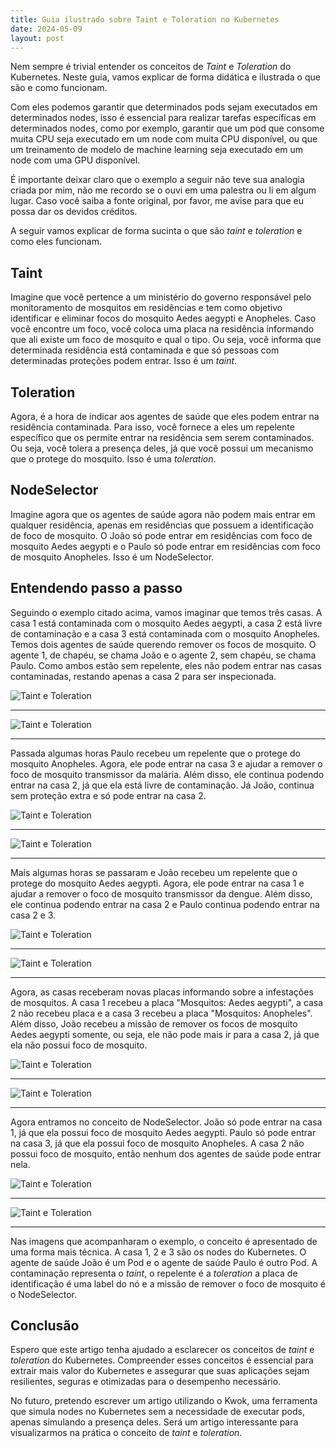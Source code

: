 ```yaml
---
title: Guia ilustrado sobre Taint e Toleration no Kubernetes
date: 2024-05-09
layout: post
---
```


Nem sempre é trivial entender os conceitos de *Taint* e *Toleration* do Kubernetes. Neste guia, vamos explicar de forma didática e ilustrada o que são e como funcionam.

Com eles podemos garantir que determinados pods sejam executados em determinados nodes, isso é essencial para realizar tarefas específicas em determinados nodes, como por exemplo, garantir que um pod que consome muita CPU seja executado em um node com muita CPU disponível, ou que um treinamento de modelo de machine learning seja executado em um node com uma GPU disponível.

É importante deixar claro que o exemplo a seguir não teve sua analogia criada por mim, não me recordo se o ouvi em uma palestra ou li em algum lugar. Caso você saiba a fonte original, por favor, me avise para que eu possa dar os devidos créditos.

A seguir vamos explicar de forma sucinta o que são *taint* e *toleration* e como eles funcionam.

## Taint

Imagine que você pertence a um ministério do governo responsável pelo monitoramento de mosquitos em residências e tem como objetivo identificar e eliminar focos do mosquito Aedes aegypti e Anopheles. Caso você encontre um foco, você coloca uma placa na residência informando que ali existe um foco de mosquito e qual o tipo. Ou seja, você informa que determinada residência está contaminada e que só pessoas com determinadas proteções podem entrar. Isso é um *taint*.

## Toleration

Agora, é a hora de indicar aos agentes de saúde que eles podem entrar na residência contaminada. Para isso, você fornece a eles um repelente específico que os permite entrar na residência sem serem contaminados. Ou seja, você tolera a presença deles, já que você possui um mecanismo que o protege do mosquito. Isso é uma *toleration*.

## NodeSelector

Imagine agora que os agentes de saúde agora não podem mais entrar em qualquer residência, apenas em residências que possuem a identificação de foco de mosquito. O João só pode entrar em residências com foco de mosquito Aedes aegypti e o Paulo só pode entrar em residências com foco de mosquito Anopheles. Isso é um NodeSelector.

## Entendendo passo a passo

Seguindo o exemplo citado acima, vamos imaginar que temos três casas. A casa 1 está contaminada com o mosquito Aedes aegypti, a casa 2 está livre de contaminação e a casa 3 está contaminada com o mosquito Anopheles. Temos dois agentes de saúde querendo remover os focos de mosquito. O agente 1, de chapéu, se chama João e o agente 2, sem chapéu, se chama Paulo. Como ambos estão sem repelente, eles não podem entrar nas casas contaminadas, restando apenas a casa 2 para ser inspecionada.

![Taint e Toleration](./images/taint-toleration-01.png)

---

![Taint e Toleration](./images/k8s-diagram-taint-toleration-01.png)

---

Passada algumas horas Paulo recebeu um repelente que o protege do mosquito Anopheles. Agora, ele pode entrar na casa 3 e ajudar a remover o foco de mosquito transmissor da malária. Além disso, ele continua podendo entrar na casa 2, já que ela está livre de contaminação. Já João, continua sem proteção extra e só pode entrar na casa 2.

![Taint e Toleration](./images/taint-toleration-02.png)

---

![Taint e Toleration](./images/k8s-diagram-taint-toleration-02.png)

---

Mais algumas horas se passaram e João recebeu um repelente que o protege do mosquito Aedes aegypti. Agora, ele pode entrar na casa 1 e ajudar a remover o foco de mosquito transmissor da dengue. Além disso, ele continua podendo entrar na casa 2 e Paulo continua podendo entrar na casa 2 e 3.

![Taint e Toleration](./images/taint-toleration-03.png)

---

![Taint e Toleration](./images/k8s-diagram-taint-toleration-03.png)

---

Agora, as casas receberam novas placas informando sobre a infestações de mosquitos. A casa 1 recebeu a placa "Mosquitos: Aedes aegypti", a casa 2 não recebeu placa e a casa 3 recebeu a placa "Mosquitos: Anopheles". Além disso, João recebeu a missão de remover os focos de mosquito Aedes aegypti somente, ou seja, ele não pode mais ir para a casa 2, já que ela não possui foco de mosquito.

![Taint e Toleration](./images/taint-toleration-04.png)

---

![Taint e Toleration](./images/k8s-diagram-taint-toleration-04.png)

---

Agora entramos no conceito de NodeSelector. João só pode entrar na casa 1, já que ela possui foco de mosquito Aedes aegypti. Paulo só pode entrar na casa 3, já que ela possui foco de mosquito Anopheles. A casa 2 não possui foco de mosquito, então nenhum dos agentes de saúde pode entrar nela.

![Taint e Toleration](./images/taint-toleration-05.png)

---

![Taint e Toleration](./images/k8s-diagram-taint-toleration-05.png)

---

Nas imagens que acompanharam o exemplo, o conceito é apresentado de uma forma mais técnica. A casa 1, 2 e 3 são os nodes do Kubernetes. O agente de saúde João é um Pod e o agente de saúde Paulo é outro Pod. A contaminação representa o *taint*, o repelente é a *toleration* a placa de identificação é uma label do nó e a missão de remover o foco de mosquito é o NodeSelector.

## Conclusão

Espero que este artigo tenha ajudado a esclarecer os conceitos de *taint* e *toleration* do Kubernetes. Compreender esses conceitos é essencial para extrair mais valor do Kubernetes e assegurar que suas aplicações sejam resilientes, seguras e otimizadas para o desempenho necessário.

No futuro, pretendo escrever um artigo utilizando o Kwok, uma ferramenta que simula nodes no Kubernetes sem a necessidade de executar pods, apenas simulando a presença deles. Será um artigo interessante para visualizarmos na prática o conceito de *taint* e *toleration*.
